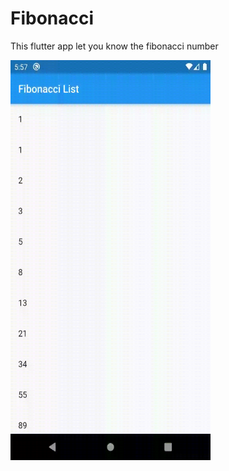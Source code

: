 # Fibonacci

This flutter app let you know the fibonacci number

<img src="preview/preview.gif" width=320 height=640>

